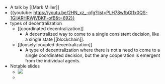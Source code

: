 - A talk by [[Mark Miller]]
- {{youtube: https://youtu.be/2HN_xz_-pfg?list=PLH78wfbGI1x0QS-1GIjARHRWjVBKF-ofB&t=692}}
- types of decentralization
    - [[coordinated decentralization]]
        - A decentralized way to come to a single consistent decision, like a single state [[blockchain]].
    - [[loosely-coupled decentralization]]
        - A type of decentralization where there is not a need to come to a single coordinated decision, but the any cooperation is emergent from the individual agents.
- Notable slides
    - ![](https://firebasestorage.googleapis.com/v0/b/firescript-577a2.appspot.com/o/imgs%2Fapp%2Fcapabul%2FJu8I9930yt.png?alt=media&token=d80826ba-153f-4736-93ed-ae8719f24bd4)
    - 
